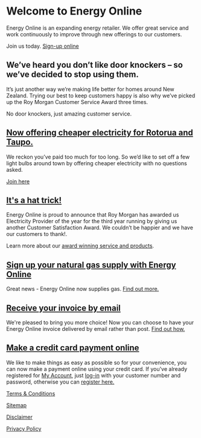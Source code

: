 # Welcome to Energy Online
<p class="intro">Energy Online is an expanding energy retailer. We offer great service and work continuously to improve through new offerings to our customers.</p>

Join us today. [Sign-up online](https://join-us.energyonline.co.nz/web/eol/join)
 
## We’ve heard you don’t like door knockers – so we’ve decided to stop using them.
It’s just another way we’re making life better for homes around New Zealand. Trying our best to keep customers happy is also why we’ve picked up the Roy Morgan Customer Service Award three times.

No door knockers, just amazing customer service.

## [Now offering cheaper electricity for Rotorua and Taupo.](https://join-us.energyonline.co.nz/onlineoffer/)
We reckon you’ve paid too much for too long. So we’d like to set off a few light bulbs around town by offering cheaper electricity with no questions asked.

[Join here](https://join-us.energyonline.co.nz/onlineoffer/ )

## [It's a hat trick!](http://www.energyonline.co.nz/residential)
Energy Online is proud to announce that Roy Morgan has awarded us Electricity Provider of the year for the third year running by giving us another Customer Satisfaction Award. We couldn’t be happier and we have our customers to thank!.

Learn more about our [award winning service and products](http://www.energyonline.co.nz/residential).

## [Sign up your natural gas supply with Energy Online](http://www.energyonline.co.nz/residential/gas)
Great news - Energy Online now supplies gas. [Find out more.](http://www.energyonline.co.nz/residential/gas)

## [Receive your invoice by email](http://www.energyonline.co.nz/home/news/news_2006/current_news/art_id/62)
We're pleased to bring you more choice!  Now you can choose to have your Energy Online invoice delivered by email rather than post. [Find out how.](http://www.energyonline.co.nz/home/news/news_2006/current_news/art_id/62)

## [Make a credit card payment online](https://www.energyonline.co.nz/my_account_-_login)
We like to make things as easy as possible so for your convenience, you can now make a payment online using your credit card.  If you've already registered for [My Account](http://www.energyonline.co.nz/home/about_my_account), just [log-in](https://www.energyonline.co.nz/my_account_-_login) with your customer number and password, otherwise you can [register here.](https://www.energyonline.co.nz/my_account_-_login/controltype/1/m/403)

[Terms & Conditions](http://www.energyonline.co.nz/terms)

[Sitemap](http://www.energyonline.co.nz/home/site_map)

[Disclaimer](http://www.energyonline.co.nz/home/site_map/disclaimer)

[Privacy Policy](http://www.energyonline.co.nz/home/site_map/privacy_policy)
